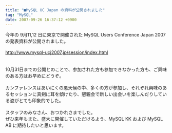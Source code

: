 ```yaml
---
title: "■MySQL UC Japan の資料が公開されました"
tag: "MySQL"
date: 2007-09-26 16:37:12 +0900
---
```


今年の 9月11,12 日に東京で開催された MySQL Users Conference Japan 2007 の発表資料が公開されました。<br>
<br>
http://www.mysql-ucj2007.jp/session/index.html<br>
<br>
<br>
10月31日までの公開とのことで、参加された方も参加できなかった方も、ご興味のある方はお早めにどうぞ。<br>
<br>
カンファレンスはあいにくの悪天候の中、多くの方が参加し、それぞれ興味のあるセッションに真剣に耳を傾けたり、懇親会で新しい出会いを楽しんだりしている姿がとても印象的でした。<br>
<br>
スタッフのみなさん、おつかれさまでした。<br>
ぜひ来年もまた、盛大に開催していただけるよう、MySQL KK および MySQL AB に期待したいと思います。<br>
<br>
<br>
<br>
